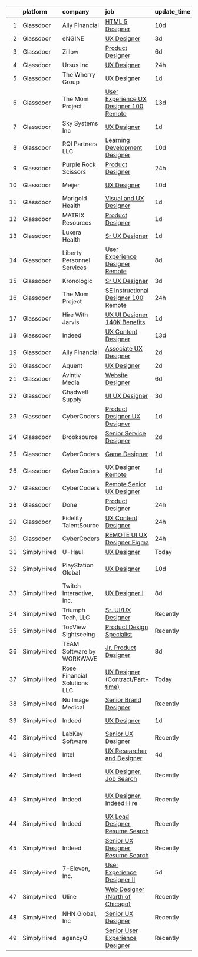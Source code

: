

|    | platform    | company                      | job                                                                                                                                                                                                                                                                                                                                                                                                                                                                                                                                                                                                                                                                                                                                                                                                                                                                                                                                                                                                                                                                                                                                                                                                                                                                                                                                                                                                | update_time   | location                  |
|---:|:------------|:-----------------------------|:---------------------------------------------------------------------------------------------------------------------------------------------------------------------------------------------------------------------------------------------------------------------------------------------------------------------------------------------------------------------------------------------------------------------------------------------------------------------------------------------------------------------------------------------------------------------------------------------------------------------------------------------------------------------------------------------------------------------------------------------------------------------------------------------------------------------------------------------------------------------------------------------------------------------------------------------------------------------------------------------------------------------------------------------------------------------------------------------------------------------------------------------------------------------------------------------------------------------------------------------------------------------------------------------------------------------------------------------------------------------------------------------------|:--------------|:--------------------------|
|  1 | Glassdoor   | Ally Financial               | [HTML 5 Designer](https://www.glassdoor.com/partner/jobListing.htm?pos=109&ao=1110586&s=58&guid=00000181044ce05bbf9f1eb8e4e3402e&src=GD_JOB_AD&t=SR&vt=w&cs=1_79215aa7&cb=1653634556420&jobListingId=1007867391726&cpc=9908D8D4413DBB8A&jrtk=3-0-1g424po3tpuvj801-1g424po4dq694800-dd3b86276175e6eb--6NYlbfkN0DJ5QQ_XkAtnGD7OtNJBPWnMWX0-0yeBIg3SyIy7sPtwbzsSHHn3ObDFBkKUa5OGl8y0dJf7yi6WMV9-1iI2ctkQMj36Vqu3nfxqejcT7v8oHdks7-CuL-83cB3HB-Ah8QbIvJPvSePv3qF5JxlHe6ga12IDixKV-SCqR7t7RTw4mWt3qtZRReqSuWlsWUrWcSUaaERRQSHyHoeeLuzdOOdHTVGY-Xic87L8vw0gLlbVpgJ33D8tvbJ01fFDIFDi39E_qX52fz3fZH1uIHH_PmyhUfSVZRLtPkSyzmyseosYoyrXrxapaVdYmoD60tR3WBdeIhsMNR89dr0bH2QLLHMP19CooF3PDWGSfyo8t-NTIvEtghXS2goVnylbEUvZWqhQGcJ8Kz3GhOx0mKs97rJOw8tuHGb9RuxJ9KDlkXICISSsq_Qz-RB68EYNXfiNmDCme0zeE7Chfv16wfyuv7IgWNvrZxoAe1vBtrC47vQ-A%3D%3D)                                                                                                                                                                                                                                                                                                                                                                                                                                                                                                                                                                  | 10d           | Charlotte, NC             |
|  2 | Glassdoor   | eNGINE                       | [UX Designer](https://www.glassdoor.com/partner/jobListing.htm?pos=117&ao=1110586&s=58&guid=00000181044ce05bbf9f1eb8e4e3402e&src=GD_JOB_AD&t=SR&vt=w&ea=1&cs=1_7578a42d&cb=1653634556422&jobListingId=1007886186039&cpc=8795CF9063CD573D&jrtk=3-0-1g424po3tpuvj801-1g424po4dq694800-66181ccf72152195--6NYlbfkN0CM72iPWblhTK_jhJfJxLWIuoC99VqbpyV49Itn1AUN08erutfB9QumlVijyDsesNB_7y5Gm-aD0lYYkx5jU_WZJ6MZxrqujFwYpUfFFn_mW6DuJhL7QRGxWOTaLhC6wDtHIYKr647h7JNxDYCnwchM1k_B_Twv_3FAk55Ln1LUb0fCc39wSbzkduGjBsnR6VOeG8x_FjuCy77RnJ6dgttwzyVvgO28km45apEeaxrcW2evGtJX84XtS7zRelF-bZ8B9zC28YOP-lPB6nsxsQ_ukpKk-eEgbNhS3ZAmrMb6qy1yca_vrKJ8aD6v-CoXYn89uaHHzip_aYzyfQD0dtKW1aEXPdKMu6xrZppTQflgbbXM_SwvCCZhMMVEIoJmSJwtbvMLfqCWoKJEkpRVKBG1OFM2fNUtIJP6VDFCseWW1nNWph4l1RjJQK2CIlI8KPiwPz2-oXbhjefVizxa-7adZDsGGZYFJE5JTni7BktqGe6MBa9DcUrT)                                                                                                                                                                                                                                                                                                                                                                                                                                                                                                                                                             | 3d            | Remote                    |
|  3 | Glassdoor   | Zillow                       | [Product Designer](https://www.glassdoor.com/partner/jobListing.htm?pos=113&ao=1110586&s=58&guid=00000181044ce05bbf9f1eb8e4e3402e&src=GD_JOB_AD&t=SR&vt=w&cs=1_dcc1dfdc&cb=1653634556421&jobListingId=1007880654559&cpc=2CAED5C921A5F994&jrtk=3-0-1g424po3tpuvj801-1g424po4dq694800-d0942bbcb2d18a4e--6NYlbfkN0ANMurRYyPEXg08u6OamUd1Mvhk-zhFSGYIZgoJR86UvYL2v6MoUqae-sD5DnU21vpYXodgMIF8J89OQqz1HbLEY_NhfhOhONzo6ifSV9FM9JM3qxZBNedpiFUYhj9eYhByXgl3ylCtUXZIwerxrk7U5cRJcWlfdb-UZ7LJrUf9Ff4wyXUpU6nrJ1Z_xvboQrLhWl1wGPRVoAJ5c5KoJC3ZUnyDfeYVUnzu9m2I7R5BRpPJzBJN9iGoDTOR83chIQFn15v97mHM8_6gp3EDP-Ntm2BC-ugNMYluxOi9gaAm28idHRMvSiLJvKCD4hL4kYjxxMYpu1u-qkgcd21E4OiT_18LkA8YzYeEDDPX-S2dJYUyc39jDf2wtm2ENwLv02S9yB-Nc4RY3zPx_yH6es2dgBoR0-vNW68_5LW30MOXvxpWxbeiNTQY2nxMx36wT_XaNSuz7PrT8IStaTFrtEhoFB1rmVBiaigB7U3ktOewqSGgY0ls6fzL9hxvturIOd402ywKjYyTJ94v7AqqCMQTQYgPR3zABMHGqkFKSOY1WBUd3nKgtDxOvXw7Mhtp7nceWak1nUTPLA3erhBgmNRc1Tk_bQ-Fp7aTWQ9_sv3rjckjdPubuTqJhXz_IRc7XDhXwyQ7xIQVDBKdM-05SyZg3bVt4WLwYkOWCsQ_jbxr4pgD0nU0vqG2uICoRVXhPpY9OxmSSkp4V8n1PyreRxFCG8nczNVDNZXQPmcqjvjMpFyTU0hW8TguXgDiyabvCF8TqNeX0Ju0tP3N-L-7YT2G5JKZZag3o56jzyLDLVofq5rSiBVcdkzPYn_dynfX6nXQ_uzYc5j6w-lGw3CMSg-dQ8NJAIlmtR3MICgOwW5r00f7FKBmxU-I)                                                                                                                                                             | 6d            | Remote                    |
|  4 | Glassdoor   | Ursus  Inc                   | [UX Designer](https://www.glassdoor.com/partner/jobListing.htm?pos=116&ao=1110586&s=58&guid=00000181044ce05bbf9f1eb8e4e3402e&src=GD_JOB_AD&t=SR&vt=w&ea=1&cs=1_e2d64439&cb=1653634556421&jobListingId=1007896308249&cpc=7F6F94E2229B3AB5&jrtk=3-0-1g424po3tpuvj801-1g424po4dq694800-60a33de105efc6c1--6NYlbfkN0CT8vBT9H5mqECx2dfLV_FONLPDKpIRssxVwtj05Tmm4rA5I0VNOPdM1oYsK66ov5qrsCpWsJGjRT-wA2k4O8eBDYp3KXlgByJmzOGy6oTJm7hFoQPDWDhzE8CndFV565zD0OTuoLHzX7RM2AtKMtLt-jlKmnfZ08uUcslC18fQX_XOR7QKKepCkMAGUPy85Y4DfcvVFTTTnJp3ascMjBE68N-Zvq2XImpFRwD0WqdOIi5HQnYKw3TQw5TJ7u7rxi1cfMSBnkHCbKeqLF3euzMD2pUqg0xE_ad8P6aIrtw21a3rY0D1HBcQBNqThHY6IujEdrbHntcijTCkQCiSlHFkGo1_cTAoHsxAz9KIcT0p0zNfkgeexHHaIv38Zf8mcSiy9KDU68mtGQ--PHA8tqjcbiP6lIsXBBgRWqLpnzfIMNGnTjtW5OvLKn3IpOYxII79t88JFj4Cob3iYuZoLpsYdcyGeZsH3jKie3TFYV6lnnMRRoiEVY3SS2JuuBFrpfuZXXjLLQaCnR0DkDf1Es_M2ilWxLftPqkt6NhUyDDVC6OFXaHpewr9pxQcDQpMHegqlFQo2cw3EUliStO-HCISzUJ9jGy-69b2Wz7LAttwVrBu1hopKAXHLW-hqPm9qmaDfNoRDNJPLnZ_IbJJFPdlnLG2OTyaLti1CEviSv4qtbaXYKOR0AtDI6gLsjfp8tpuXJqSQyp71bPcKCyT8nz-IgGLfe4yLXw96Y67sK0N-NDsU43hoCysUv3essChbe5CmbuPvdO7t26O33gbj2yoSW-XaDSdm9d9g61sxk9jeDK5TCL0pVQV8L5nOAecfcipkOSKyE_JVupRy3osxCc6up5HGkzvtaIUPu9d9DqqiB78v8oG5mmp0o2WCBeJ5hBsf0Gx0hcHSadkbUEEtNED37cdADbD03sRB_nLSzOpY-5FhpdDlrcCoXL5c592hHa5AsdQAFvUcImTsm8qQZvYbq2w1MXUgj0_2JQuWb4a2nd2hxERKLcLW9YgvEFN9gRKgJy5E4f75g%3D%3D) | 24h           | Fremont, CA               |
|  5 | Glassdoor   | The Wherry Group             | [UX Designer](https://www.glassdoor.com/partner/jobListing.htm?pos=118&ao=1110586&s=58&guid=00000181044ce05bbf9f1eb8e4e3402e&src=GD_JOB_AD&t=SR&vt=w&ea=1&cs=1_c15721d6&cb=1653634556422&jobListingId=1007892502538&cpc=FA84DF7EA1EC2398&jrtk=3-0-1g424po3tpuvj801-1g424po4dq694800-33912c95834798d7--6NYlbfkN0AQf72bUSaGcfKlA-FHcaD_NNxydzOPnFvCMZNpuhyNdV3fV8PmWu1NPiE0CH4BD8dFRI0EIof916cAeFSlinxqm5--JnRhKkcbEgODvpcT1QRBVAl2MfYgfQDnb-fxj4L59u6Pji4yRT_5AL51jBjKPynU6x-9V6LFeRXZh07HtMYqxH5VFTNzL5HiarPZNxo5jD9P4QPB_h8sRARNCYtmbyT8P3Krj3kqF5VJpsFzZmn9pOD6nSFYHJLSl1LY9_jN1vWS9XLa5hNN_9yDWzhcTLtNyb4QTfnpSCo7rxDVjknsORB0sE2R8wad8hfJPXC9v-OSGasfVuzSvTQfAtW0VgX291G5VNQUUKifIM_dh_fuLI9ZcaShkhWzEqgKbb3PLNQ3gdkst6BblNCQUvlsoxRIPiwx6OCEfn-gdgPhkko5e8v7YLlKIBZ_M2pJKPdbDR5Ij2KIbCFAFRWu-Pxapx9eZ3402KmXmNLgjHwckI6DY6BJOlZl8ee35E309LApmyAd8zZLrQ%3D%3D)                                                                                                                                                                                                                                                                                                                                                                                                                                                                                                                                 | 1d            | Remote                    |
|  6 | Glassdoor   | The Mom Project              | [User Experience  UX  Designer  100  Remote ](https://www.glassdoor.com/partner/jobListing.htm?pos=130&ao=1110586&s=58&guid=00000181044ce05bbf9f1eb8e4e3402e&src=GD_JOB_AD&t=SR&vt=w&cs=1_11f148df&cb=1653634556423&jobListingId=1007861653037&cpc=2CAED5C921A5F994&jrtk=3-0-1g424po3tpuvj801-1g424po4dq694800-3c3ddd664ed8dcde--6NYlbfkN0BDp_epf89aHDQhKpPegNJQ_ldQpEFZQsM9OcONMGxWx6pU56EKHF58QjVdAUvn2gVtd5Uqxo3MqU3-YLhIRBreqZMAa08_cbk-PQOnTbRcMNbLYmwE_MJAY8Uz2BabpiSkdxKHJp87E-1niesMq4j1FAw1MxnsccCnNATlEzpW0cXnU8z9Noet__ppsP4WbbVFO19V2xPx8WzKe1rWMNkzPwe3VXJ05Pmd35LUycCRVtNeUU33J5IC60eJtv8nEc-rl-_VWkNP0VpXxrdyaK1iQOnrgASO-4C9xrkHWoXDnLnVden13nXoEZc8K6cPw_guEoip-UsoBkvPPte5coyoSKhRwz23EJYD26LY92F-7y_S2XphrZUi9Y2hgOAGC4rniNb6wzuE_uAJURhHvpYVpTmaQgh7IYnvOgy9UfZRCY7owiWVYNp2zof6hDwNC8dKKbR2uwtFgtDiGaHwTyb-Gp8gvHxlvAv8M1xoYnn_fV5JbKwmehsT6Kp5PhOHfcG-tRx5I5FZRAMMvDS7qQRdax9u7O7CVnRbQIb0Ip2RrHkGObNfchPBu-mPMt62UR4M-ikTmbsyLw%3D%3D)                                                                                                                                                                                                                                                                                                                                                                                                                                      | 13d           | Remote                    |
|  7 | Glassdoor   | Sky Systems Inc              | [UX Designer](https://www.glassdoor.com/partner/jobListing.htm?pos=126&ao=1110586&s=58&guid=00000181044ce05bbf9f1eb8e4e3402e&src=GD_JOB_AD&t=SR&vt=w&ea=1&cs=1_679c189d&cb=1653634556423&jobListingId=1007892590924&cpc=AC285F3A3ECA6BB0&jrtk=3-0-1g424po3tpuvj801-1g424po4dq694800-add3dfdf096a071c--6NYlbfkN0Bb14AWJKlW1v57KjlSVHxXX3dnQvJtzBErd2CROt6H_tj3-7OIg-IfXQOONyn9wu1j5pKZQe6r0tGGBLYQ5ClvZsi1tgD_TCecOqmmbrT68qGzxlf-WaHNAYvOIni7eXNKdGQpvdxHh5-fWPSjmdepkwKby2ZUuQD4N2RX3I3HJSBcu0eSOeA8kX6pjRqiwmD593a1cZprjl1J6Qrtj95dNNMMf9IRccL587cNijfpIRft2Um4InkSaKkjD_qXUe0_DAJq3o9-e4Ksg8opYe8h5vuTQYshs_LGoCeGynZ1LtLs_PF2p5xcAob6OGXvi_cg9_YPNv9lyBif1h6wU_YJjVTLPc43K8F5Xn9Jx-m9G5EPaQdJN2aq7n-2KtjMOmfauEKqshrT_jPxXBmdSMOKdQWvJeC3Bxzet2PrraJLxNhfY0AcNcYyjnWXdBSGsgG5ZDQ1ntpF_U7t4zclbHcwpT5fjEffpaSwXEgCsudIuTRpVHdVPlTsXWgkPdE_CQI5QrMltU_Ahw%3D%3D)                                                                                                                                                                                                                                                                                                                                                                                                                                                                                                                                 | 1d            | Remote                    |
|  8 | Glassdoor   | RQI Partners LLC             | [Learning   Development Designer](https://www.glassdoor.com/partner/jobListing.htm?pos=108&ao=1110586&s=58&guid=00000181044ce05bbf9f1eb8e4e3402e&src=GD_JOB_AD&t=SR&vt=w&ea=1&cs=1_d2efacae&cb=1653634556420&jobListingId=1007867537449&cpc=FB7E4A1762AE5BEC&jrtk=3-0-1g424po3tpuvj801-1g424po4dq694800-c97eff92aafd8fa3--6NYlbfkN0D74j1UCHt2N2gaIFZvIZEUwIdsJAA1YzdUGV9kGvr4IPr_PsLS1_SK__G603R3o5XXSLfvoffej3Uyg0XU-5Z830rcHeTfxiJfC9roTHKNsIxeFv4_wvb4vnhwn7bsdhONBUPcus9QhN_WNDLPye6tv0578YpVrz-ixcQARu2MFE9MTmqZfDeSgRZBtN2nIRbTyh2N2MQn7SWkaicqOup7yUAJoR76woUbf4xx2hxRp597Lrtkl_IvbZGV4Xmaq9zjwliXSaEKZdbuPiU12R2ZSZB3B-lUomacbbFnL6GD3qnvI3IZCY9komPIDkjZoW_K0PAmx562ob3ngdwDeGaQI58KOL9B7-mTpLYqcFIaPikqGhb1T28cnVUFvf_0Hhsnkx_XqGWgShOxyfL_IjS_m5OpFcKz0ysOQ9VRlVNT3IFBMFLXZoQYRy6KVIzR11jO8LlXdbv-AlauGjMkd3C24sgt956FmaFWZ1_ZAlsV85IYgE57lVdtF7XFwhR1T2jfFcLG79DgkKBhGI39WecdTpBI_hiVFZ0vFzhaAkam69b9xaA1CyxV56OtRNqHX6qwXY9LWZW9rFM_JLXEp1MBhPn38gELpuUOQbPHQcsnLuC4rM7CRAYpggcZCLWKNpEBCI1tKr_kg3HRy45MxEKPdms-7L0j_Z88MXXJa_VSzLq2koURZzilIi_cZcxd6VTRZ3JTQ357sug343TSORVWGUIIbXd8TrLNrzbElxzHgY9yt__UbR5IYYm-cJSzj_s%3D)                                                                                                                                                                                                                                                           | 10d           | Remote                    |
|  9 | Glassdoor   | Purple  Rock  Scissors       | [Product Designer](https://www.glassdoor.com/partner/jobListing.htm?pos=105&ao=1110586&s=58&guid=00000181044ce05bbf9f1eb8e4e3402e&src=GD_JOB_AD&t=SR&vt=w&cs=1_f3da9210&cb=1653634556419&jobListingId=1007895212083&cpc=CBEBA1A9D941894A&jrtk=3-0-1g424po3tpuvj801-1g424po4dq694800-19209a4e7ce6e273--6NYlbfkN0B9CJAjumQvo31X8FUvHYg0gNPS0rTJ-uJjWt5JfkEMII10vzOjbNJo6SQhCT4L7RAU6dtdEMhx8nmzmg3wfk6BhM-zFzZCODVrclYp7WjOWs3tGfzj4XR24wIewklUtdIwkGmUxB-lp8SCFGi5DovRpJU5XISOiy4Ol8SHKbhJQCa7LPvCMyjBo6z0dF169_-lWJIxT76Eu-xSWa7gcJFjwBMNmvuBt4Xj3mTmUHeOXwK4TDfQUKUhKz0qvMvW9vjBBT8N3S9ch7LmnYb5N8X5J_AZJOwliRSbhgr6itdXu7Qglbu8isyFS87aLBKkvvBRwVJR-SmINpOyLgzjkLgBvp5cPSxqgROVx825QmFyQKo3ICJoPYzYK0g8M3smLIxVCjD9UVfbiz9Xgzc-NTrsrj8xv9jMBECNQgs4J6gHrWAj6UeCCIWcODtmLE_PPIxd-FNihrS0_5eYdFl7tVj2ZTWWcIi6e3V4IGftv50j2cQ_Ngysd9sA7asNnJBfI0nJ7e1j0zJVXMXsxvFRgJAa)                                                                                                                                                                                                                                                                                                                                                                                                                                                                                                                             | 24h           | Remote                    |
| 10 | Glassdoor   | Meijer                       | [UX Designer](https://www.glassdoor.com/partner/jobListing.htm?pos=107&ao=1110586&s=58&guid=00000181044ce05bbf9f1eb8e4e3402e&src=GD_JOB_AD&t=SR&vt=w&cs=1_41c03510&cb=1653634556420&jobListingId=1007867357956&cpc=BA15C3E50D27FFE8&jrtk=3-0-1g424po3tpuvj801-1g424po4dq694800-f58d03cc0fb26481--6NYlbfkN0BlyMv7DGw-3JOmxQsn9EW4vJseWNk7YU_g6z1h-IdPKjaNZzo5YD9UsdkCNlUJcZHS8Wpw1Rv7VbYw6smOJ_Gz4LrBYrSdQpv6lL8r8cxecgMNCSgwSZhFFK11BnbrdOiMzlxFV2zy1LQwLonAvxk2rorupbGcmdCaiopcodT-Fx7lTNceWDlHoe5cOFW8FJrbVsctaDEUOyfZcOCTJT7BcpXYo6iMLlTTRmg7jtDvohQt0q97gSOtJdUwcogYHVwW1ytlKUIf18Mk5pwN6GOMEnxlP7MbOLcnU0rKRuNoWJm0DZIpUdqyW4e68Rt3mj11Xk_Bj32gPVayxrKY2GW0-0euLn3uJihbw8kzm1Hcj7nYbQfLjBRQpgGDHFba6-y2NFSFYyWkSdt26wqiVAyvAxsH_Ir-T7JkOmlpmLzqbR-7llbu6epP9mNOu7styUECvqrhkCJ3A2Ge2AuzUlcY8iPe3em2cWcP4aSX9ldMEbiML0otSRsG)                                                                                                                                                                                                                                                                                                                                                                                                                                                                                                                                                                  | 10d           | Grand Rapids, MI          |
| 11 | Glassdoor   | Marigold Health              | [Visual and UX Designer](https://www.glassdoor.com/partner/jobListing.htm?pos=104&ao=1110586&s=58&guid=00000181044ce05bbf9f1eb8e4e3402e&src=GD_JOB_AD&t=SR&vt=w&cs=1_bf0cb9f9&cb=1653634556419&jobListingId=1007892502134&cpc=149B3D5996025BBA&jrtk=3-0-1g424po3tpuvj801-1g424po4dq694800-9b3cb7afa3a868e6--6NYlbfkN0BOXuGoEprab630UTZtlO0zSF92s9S7S2JAKfDpgJnI48Yvg-kvAq5EQjCiABulU7rt4DrJjzq16LA1OYR3N2W3QFAt42dpjwDydXPo2L_CQ8fIPtmFZ94QuWaSO3fdpUYFb4e_ZVDov7iWUBDkdYR1UZrd3kOPXB7JaEf5-K9sncaqUe3g7zlv5dolpRuUs02ntdeyhXVci59skPua2barNtoLMZrn1Wjr6a_PBYy2pi3iVxBMsM-UicQZGhlO1Gx89gwk8KB7zXhlL0B90n2XSC2VbKThgojlKiqpcGCW1B6xxg_54_Gx-rxjmoMzZruN17BJ8Ae9Bplqzq-hX4pPurp-m2N5eVnm-HkRpzZWtRmNsvpTrB18vigqElTXGj9XPum2G3HR4lfn7kR5dOXhvACQQ02ok7JE0LVQrE7z0cXTWAntoqnbWFwWMi_fitnIEto4xXxxJLkY7rp1P3vn0R1kj_D842xn789RmiXyV7fTDAs1tRt0uz8Kp0gzJ_WQmv8McQ1-Pkemqu6I5r5PDINP0ocn-PVKeKB_B0PzQJyQDz_MSK2zJxbL-XGt-eeqTVN6WuMLXfQIUwLG7GqOb-S6ZN-nKP0%3D)                                                                                                                                                                                                                                                                                                                                                                                                                                         | 1d            | Remote                    |
| 12 | Glassdoor   | MATRIX Resources             | [Product Designer](https://www.glassdoor.com/partner/jobListing.htm?pos=121&ao=1110586&s=58&guid=00000181044ce05bbf9f1eb8e4e3402e&src=GD_JOB_AD&t=SR&vt=w&ea=1&cs=1_9d0afed0&cb=1653634556422&jobListingId=1007893973369&cpc=47CFDC01B3F81FAC&jrtk=3-0-1g424po3tpuvj801-1g424po4dq694800-dd475869b920d3d0--6NYlbfkN0De5ppvndiyxA0pMSLQzOe_j9Mra0KF_8EhxTxOKXtZIfhM20E97mGJ6rqAxbACvL9YCxCqL1F-RD0oN8EpBKLeAGShIbfZA6ItDoiJtFexR-sFEukIDxNbbIJoN7QqBC7TiQPoiNBV9-UG5-tsIT-ChcUy-R1ZJj5Ep24s6ohO7w1aE8ibBs9ke-Y1LhvIgCwN3GSaK4vUOS5Z7BKh17OwXZZ-330-HZNalKBr5o1M0wVxSgNGBnnvUWz2urRD1LZWF9uhl2b-z1OLULYyFnKeNFJ9P2fXICFCKuZMRusYXj5PqcUdO2NqkWGVznx0o-R-0SExQ073sNytTRCHRE704u81qgLvV8sxva6xJWkLkAc-FBl0ApWos1GzVM_ZdFAcBisJLt5RojH5NegB1L9DlhtbMAMbc_Dw3Q7ih91AlyJQTFp6GJdGTk7AVS1ecjoSSLRGk3sQQT1bzhaE9jCPpx5XY_HlvSj3b3emXYWXjNaETrDe5r62cYisFtNHQb-5Rh1F82cY6qwSsCsWGLrHjzr2GyZVJsAcnmIBUlk5wA%3D%3D)                                                                                                                                                                                                                                                                                                                                                                                                                                                                                            | 1d            | Minneapolis, MN           |
| 13 | Glassdoor   | Luxera Health                | [Sr  UX Designer](https://www.glassdoor.com/partner/jobListing.htm?pos=101&ao=1110586&s=58&guid=00000181044ce05bbf9f1eb8e4e3402e&src=GD_JOB_AD&t=SR&vt=w&ea=1&cs=1_8479ec1b&cb=1653634556419&jobListingId=1007892250934&cpc=F0881FB4B112A732&jrtk=3-0-1g424po3tpuvj801-1g424po4dq694800-6e7056a7ae45cb76--6NYlbfkN0BTT1lo8Jwdy_hu5PBsWOg-OgEs4ry3bvHurgSPaoaOHH3pobde4dZp1gABaOUxIuS65cbw-n7JskKsMVO50aPPs3P7YlNej4n90kYsu1ueHTZ9jLKg1wr3Mtf3cdb95GHACftNS5qtojY771N4u8DuSZxWfuq2-nB5DGoxXLHUM3TJv0qHHWpWFNEwyY2BRwJR3rvii5pmtpf9FvkBI08szvZ9XZk_F7-dAcpPnGR_dVR3UUs1PHJOeOFwM6LGNDnvTECLx9fmHtLblaKb0ra8AwhxLKrtlyFD8K0PcbPspCDr0iLCu0xhzUFS1ypr7-7Iy5qxawNKovSBiiWcnnN0YSQ4W_LXIkUoQyuHVa95jOIQAgCsBLr0euBpci48OqVpulhlrRArEQvo_RsWRian62jHfOn8V9ZnfCoJ4jYr_ydIcK3C9rMUYsus7Ype6EwR8Oz0_BrCm3rp66eID5C1EIarp1D1s8PzLBh1fNoWL0lKls1ZjVTbHaEIpwU1NDE%3D)                                                                                                                                                                                                                                                                                                                                                                                                                                                                                                                                           | 1d            | Remote                    |
| 14 | Glassdoor   | Liberty Personnel Services   | [User Experience Designer Remote](https://www.glassdoor.com/partner/jobListing.htm?pos=120&ao=1110586&s=58&guid=00000181044ce05bbf9f1eb8e4e3402e&src=GD_JOB_AD&t=SR&vt=w&ea=1&cs=1_67bcab59&cb=1653634556422&jobListingId=1007873357612&cpc=AC285F3A3ECA6BB0&jrtk=3-0-1g424po3tpuvj801-1g424po4dq694800-e3da30683166fd24--6NYlbfkN0ABlbgmRunahSWEMvO4v1iTu5Ck0xfBTrm-DXDWxasAKsFsWtBaGHiD_n8TBJRveZZenvqlWe8lTz2jC7U9VSTGY3YYWKSLtXuq9Sk5BY1NjW093HDmIfb5BBYPH0MUnJkjkvyHFJpYDgIvdzEFdFrOpXFJ_wAtkukoQTaNDNUWv9gTHcXvjLJt6bLayTxy8oWAT_jKzlQiUZEX80eT1G2CtUrKWNGJMmx0RNaI8tS1e139IPg1dG149v1vwns5DiXqkIPRPeFwga3HMLu6LLfIyd7es_rTFTyMnrQm2756IeqzI50J6VC9O14AVhXk3UR4ZWKgDReXUSosa3ATIPwwCFKsDfEPT1c258DbM3aYQkwx6IumHsNglcbRQ9PmR6Tb_ExEiupR1lquG43Uz-a_WkvSfx0hOMUdn2NdGmqc-LjXiJ2k56Vsee6iKQsvcsuWhPex7Dv7BXMiefr-soafqoKxdeXmxvDQ26-s5cZdvjD1pTesFFHbJhs3flsLJAYOhQ0ZuIITIRWoF_CKqF4Z49i-J-0QUcoCt300tKtDwFdQD0rD2lJW)                                                                                                                                                                                                                                                                                                                                                                                                                                                                         | 8d            | King of Prussia, PA       |
| 15 | Glassdoor   | Kronologic                   | [Sr  UX Designer](https://www.glassdoor.com/partner/jobListing.htm?pos=102&ao=1110586&s=58&guid=00000181044ce05bbf9f1eb8e4e3402e&src=GD_JOB_AD&t=SR&vt=w&ea=1&cs=1_1c3ec32e&cb=1653634556419&jobListingId=1007886246831&cpc=4E9467AEE1271D89&jrtk=3-0-1g424po3tpuvj801-1g424po4dq694800-d29a854fcccf25fb--6NYlbfkN0CXEglUD0u-VhXktgQN4usDMCM8iGQKWbysSPq1pA8oCJiykgq759hpCRwYkS3NYhVdXhI0PrNN0JZjBrvA9kxHHuX-FyFpV-T485G7-Xvw3ZOl69O-wSTye-OQYJiqy-OMkWkcX5s7RLgiZ5tDY4iIjm0Yp1QcJZAXZWGNwADVQJIWwdCAT0ZbFP7-hnDrNoV1w6-jaYuzXvcJnUoaI_P3pD-gaNlff-EDpX9GwK370Sic6w08JDXepwAOEnAN9PqURhuLfH4cLyH918BJK9s8iTux5kUGD0uwdvseNqRZREbRsBqchb4kFoXPrk2KUfKYzGinf-n98DaCyJWefkMR6fx9xZzGacV7q6xAfLK1cJJXbRYV7TILOjXgCnrrEx0TH8yVW-nzRnHaBrS_rR4341MPjVQhgWG9VVwRDYCTKcIRFjxDpywtPmgvqJ_qh6zstpOynSnndwi-ugnU0Gudx3re0B4iJk8s0rhol9BIaKt1yxENpog6G0ElBbLcpV4%3D)                                                                                                                                                                                                                                                                                                                                                                                                                                                                                                                                           | 3d            | Austin, TX                |
| 16 | Glassdoor   | The Mom Project              | [SE Instructional Designer  100  Remote ](https://www.glassdoor.com/partner/jobListing.htm?pos=124&ao=1110586&s=58&guid=00000181044ce05bbf9f1eb8e4e3402e&src=GD_JOB_AD&t=SR&vt=w&cs=1_2fdf4e7f&cb=1653634556422&jobListingId=1007895516807&cpc=3DB599BF2F4828F0&jrtk=3-0-1g424po3tpuvj801-1g424po4dq694800-50173e1119afbbb4--6NYlbfkN0BDp_epf89aHDQhKpPegNJQ_ldQpEFZQsM9OcONMGxWx6pU56EKHF58QjVdAUvn2gUZNkPqlyfXKd8zzqIBNFIrY2Thx5tIDW2Mdia1CGonWdT_FOZlgqpiJoK2JiLeNSA6eR3LgImjfKFFyEFKT674QInKgvSn56mAHBhWJLqMQBRhue2v3WGTFra9hl7pdwKkr_7PEkQmAgKwfTHbVYyiB0v6j5Kr3KcYaIZkC7s4OkmbuHkqCUHUJ6p1P0UteimHA0pMB034R8x6ferR_RrDYNg6lDly3siYamnOMvllJjpiD3j5Ja96cfcYtRcewY2tZAssrUbOZPVgplDEOffD01Fp4xAWFkLD6dykhyN8dZ5Cs1GQEglQmZwpBhBXEVcXnKzCUkjXuTEyqDW7Aok6jkZCgP65wI1K66GqA-1gaflU69cTTEbmtyzFqyihmUGST5OSKN12171WaQvcBUvccpT8W8WoND-LAgFH-hFpbJeGQdwHLpBXfRv_w3nUusfYORL_5oVOjZEO8bny7Um8osrJ2IEEZ7o5JGCaUVdhMi8ud1MIOdmGkBhRdD0JES52t69TWOVSSe2q0HOLWhOE)                                                                                                                                                                                                                                                                                                                                                                                                                                      | 24h           | Remote                    |
| 17 | Glassdoor   | Hire With Jarvis             | [UX UI Designer    140K   Benefits](https://www.glassdoor.com/partner/jobListing.htm?pos=128&ao=1110586&s=58&guid=00000181044ce05bbf9f1eb8e4e3402e&src=GD_JOB_AD&t=SR&vt=w&ea=1&cs=1_094668e4&cb=1653634556423&jobListingId=1007891992562&cpc=F41FEAB56D215062&jrtk=3-0-1g424po3tpuvj801-1g424po4dq694800-4e5229570eeb3c13--6NYlbfkN0BeqOXt1Ki4TgaqVzKgHyO684REiCAwMDt6QdkLJMyKFE4U8Gf44T3q6743LZi-2_o4TitgUi9ooPtc3agqVaz9wzLmdlvaGVovkTbvjJoEtZxreda4BQh5e531CBnecjdtrxvLhNHAkEo5fJrQ5-eRhq84ZnkJ1lyfvbKhtFakskeQBmMckg7np2JPFuI224Gv9DbAPWI3Dk1iLB7emfLtDYyLC5B6Q_9SbYD8BDWIp5G96Zbxpuiw39z34Jf5gmiSqjjQJ2yVSXIAKNFA5KRdQhCd52QggeesUBstifjeJFCiCzwcABNkFlK0yf_gJ37Z-W-iwWVijSyFLm3O2CXq1sGm3O_wCJD1DUqp0bFplwQnCNooHypETIlVhVBq4m7oSgNN8q1tXR0I5aaxmQBSXXgt92m8nU-LYnpJh2rItVx2W5BSa3q9uZqAFZonICtn-tGcFrTd47zt1SBr1sgwIh-_gDPYII78IIGYoRO0bMK6JFvqM6ukAAIhfl5Vg-7HXPePwTY0yg%3D%3D)                                                                                                                                                                                                                                                                                                                                                                                                                                                                                                           | 1d            | Remote                    |
| 18 | Glassdoor   | Indeed                       | [UX Content Designer](https://www.glassdoor.com/partner/jobListing.htm?pos=110&ao=1110586&s=58&guid=00000181044ce05bbf9f1eb8e4e3402e&src=GD_JOB_AD&t=SR&vt=w&cs=1_f849834f&cb=1653634556420&jobListingId=1007861495085&cpc=6FC5BA77C9A4CD78&jrtk=3-0-1g424po3tpuvj801-1g424po4dq694800-1950966cfbb55ae7--6NYlbfkN0CiRNM7CVr8YueLFKlzwbFWI0o7IjV438l4sVrvKZ0flpURU_mqoI8E88RAJZx1_nQdkXZtHBX9qr48PqoqS1JY55e6e4lYzIQzlF37JqEcEVeMkqbxHvmbc_IO_VsI0XBM0l0fELfO0QHQNFACfPlqNra_Ih6Bgsxpw_UcIGoCMBH_qicD94BfYLBGkovxbMEt1YpA2i51fxTJzfs7CkF9SYXCShzh1PU_aWOXTyMGbNjiStnWzP_a9pInJwx5COLiH3BDtb54hAJ7r19MAosjew_Lp3GcQ8Qfqxtk2E9H_Gq3kpppdGp0_ch2dzd3itVa5Tbovojk-8coyap51e1Y3z_SEHgkj6Z9_yC0xKeB4tCdCF3RwL7V1dx4iQh8_H2hSLr9yThefWraQyNGh-FHyEGdSjAFz-4JyW7IrTcBxNfOZNoyLyUroa52pC5PuOjU_6TIIwtXaVCXD7zKJNREFNOp_uLwHfgxe9oBYbtkzkMO9HJW2I1gVcBQ_My0pdTr-zrwQ7NI7g%3D%3D)                                                                                                                                                                                                                                                                                                                                                                                                                                                                                                                              | 13d           | Austin, TX                |
| 19 | Glassdoor   | Ally Financial               | [Associate UX Designer](https://www.glassdoor.com/partner/jobListing.htm?pos=106&ao=1110586&s=58&guid=00000181044ce05bbf9f1eb8e4e3402e&src=GD_JOB_AD&t=SR&vt=w&cs=1_ba212659&cb=1653634556419&jobListingId=1007890187044&cpc=2CAED5C921A5F994&jrtk=3-0-1g424po3tpuvj801-1g424po4dq694800-706526024307f282--6NYlbfkN0DJ5QQ_XkAtnGD7OtNJBPWnMWX0-0yeBIg3SyIy7sPtwbzsSHHn3ObDFBkKUa5OGl_hQyoslSyFzHbbBZfXX2Ap1rcWOcMVXBSoVh9YzSs-4qrgFMHsXXrnT2noZygLOPX7I0bzYB8CZ6flbsSGTYOKajE8Deu4fdVk4VuJfQ-4005lKbcvlNAruMhcWk9eD_L5QASkDdtiOBVYto_xWmbV32w-Y1WFosmQj4vuQoIvfZLuUQCNS6ZGa_y9wfem6cKp_PdEs9tyYv0P1GFAnGJW1QGLqb-CqNvZ34zLVOs4TZEJrxBbRRyJkwDy3tslS7OWY4BVd6cfEnM3YBrjTrLdHybyi4np-mDlc4_Me-71TjIXAi6yk0hSTMUPqWVO-xcL5_xIAheZfjCgktkd6i7r82QIm5ypOrhauPknXa36KtSBdCyEnTUohy8_CAi8pI3w-cr5Ajqg_nadYRlKzuYOfaGf3-jhtUgVizL9bmeQZKcb5aqEtvHi)                                                                                                                                                                                                                                                                                                                                                                                                                                                                                                                                                        | 2d            | Detroit, MI               |
| 20 | Glassdoor   | Aquent                       | [UX Designer](https://www.glassdoor.com/partner/jobListing.htm?pos=119&ao=1110586&s=58&guid=00000181044ce05bbf9f1eb8e4e3402e&src=GD_JOB_AD&t=SR&vt=w&cs=1_f9566143&cb=1653634556421&jobListingId=1007890135005&cpc=334ABAF5D42DC775&jrtk=3-0-1g424po3tpuvj801-1g424po4dq694800-7ba1144f8ee95361--6NYlbfkN0DMrcEu7yrtATojKJA7cEzGQ3FdRGWLh0CZQInL4ECGI9gD0Wolx9R2v-Aex0-GK06_n1S99eJpjHXArv4oZmD86_04obSPmPdHRQ7IRQGOe-MnQMmzrTrFs5KsGDNW1UfNvQLdfAv8ADfGNZ7wiZaUhwMgFzW7CKSmFUc20yZfBRv2EUWdBmADy2dekzc10QEXMsSf--acPjiJoqNM3gSo6vbiHN8oSY_MWDM03UDH86RnGtBalqXX2R5kNYVU8GBFFIFvU0XvHOwPZ-jthY2altEqNK6bnQIfVOIhbOvkzcQAJOZrO5iEMnYgix79EVYiQOgDHHsta_tnMQWcmQNPl_SRGZEjaQzyST1piEdRJxx_JR0jJMXGj05i5Uo3dhVkdrC5RGJlIa54MTnKFsuIFR-19ZsTMSlfYK1qNPCgqdOquiLGHmXB9-QRn6MSj2VSFBFYNVl3oA%3D%3D)                                                                                                                                                                                                                                                                                                                                                                                                                                                                                                                                                                                                      | 2d            | Austin, TX                |
| 21 | Glassdoor   | Avintiv Media                | [Website Designer](https://www.glassdoor.com/partner/jobListing.htm?pos=115&ao=1110586&s=58&guid=00000181044ce05bbf9f1eb8e4e3402e&src=GD_JOB_AD&t=SR&vt=w&ea=1&cs=1_cf2cf989&cb=1653634556421&jobListingId=1007880793273&cpc=AC285F3A3ECA6BB0&jrtk=3-0-1g424po3tpuvj801-1g424po4dq694800-6298f3e870c26ed6--6NYlbfkN0AjEsXaEtZNoxJ6bdS3Gw4hGwz-HSINv-I27Wg6yRibOY2rFe916gT33W7bqcakiEDawHHcOOE060-cj5jqdhCg-oyyizxq--dU_9nozXcfy5BkZouu9DluIagSAPLa2C6ZTPkjuy6PBhDL1gvsRAYUJM8l1TQaf4ebTdkhQXd_HL87pks4G_r4uQr342T4PBxOuuxhDBI0cfVuauvWI3DXCWj1Rzd2BI31k5FhlgQfeTZl0mHIurEBXqCKQuifxhq6wE3HatNsz-uKGCJj_5qmUAG37dX93-fZsjwfppBVLEEaQYJIaloQcakKKEPZDeE1zEK7JUbJhe5YIELm2kxiySgrUAZxMJX01WihjhTytY1eMszUEfQvD2Aau3NjzA7QhSIgsqfKw0kZlLdiwNRn9kw5jDPBc13-0XEojU0b5eGfNG_Ym741wf6_wYvNDJ6n-kjuO0OFqhvAd5fY158lY8A7Uxei5Hv7QtG-u-oVJpNOco72TmLi)                                                                                                                                                                                                                                                                                                                                                                                                                                                                                                                                                        | 6d            | Remote                    |
| 22 | Glassdoor   | Chadwell Supply              | [UI UX Designer](https://www.glassdoor.com/partner/jobListing.htm?pos=111&ao=1110586&s=58&guid=00000181044ce05bbf9f1eb8e4e3402e&src=GD_JOB_AD&t=SR&vt=w&ea=1&cs=1_ad9034fa&cb=1653634556421&jobListingId=1007886788476&cpc=0C139D4CAD5A6DB2&jrtk=3-0-1g424po3tpuvj801-1g424po4dq694800-b6f4c1d0808d0569--6NYlbfkN0A7hBXzsdRqctFxVR-nR18ETFWiF-Vc9YCzVbdqLfWy5onrdVgeVLDCsCLDSYYzjsctGZDHI-fhXZ4w2cBsOGcy2DN4JqV1yIseEcvJoUHlokJ0eXcoDJQWEHYQAHFrVoNPkvF77RmYslY9gDVZxdj5JxIeIx-nVBw5k6vd_AD-LOADyrmQjZwhDSbaFK-nMShjS67Id_0e_OOSbXqZiZDOTmH1nZJRPG0ahz2xf8K2dmtQK1HnvSuHsIEV1anyyybSmBjINWLZoVeLHw6bNPxQZ1f0Of7HdnC7WcCkuqTPhIuqBk7__k0jsSwna-tj-rwLvFNMBqlVmVZUfSrufkSfVkQw6Izg0Din1tjAvB-YakNfHunI5sffrhsPm_jJ0kw1d3GBvkaROQp9JHJkHFsfgHhkiCcGUMIAXZCeM9Yb_dibfMJKTLCdNHRvWWMOcKQ1LQx2QXRyWKr6z_T7vDE9SD0SNKVFdlG4fBMgtoyBfNXYv6nWTNyPMRK2aMr7R2OIRapyFQWBMFlBCan-mNaH7MSb0mQLwEY%3D)                                                                                                                                                                                                                                                                                                                                                                                                                                                                                                            | 3d            | Tampa, FL                 |
| 23 | Glassdoor   | CyberCoders                  | [Product Designer UX Designer](https://www.glassdoor.com/partner/jobListing.htm?pos=127&ao=1110586&s=58&guid=00000181044ce05bbf9f1eb8e4e3402e&src=GD_JOB_AD&t=SR&vt=w&ea=1&cs=1_c8972a1e&cb=1653634556423&jobListingId=1007893277423&cpc=F4EED0218A761C36&jrtk=3-0-1g424po3tpuvj801-1g424po4dq694800-615ff3903755f2c5--6NYlbfkN0CpFJQzrgRR8WqXWK1qKKEqALWJw739KlKqr2H-MSI4eoBlI4EFrmor2FYZMP3muM0vXWWUvLFvKkync6qa6eNfU95RK-Yu_IONtgdeiT88Q6BRD84twwkPv7pr15464KJZ8uOJ0Mrqde2gGAWtzKhVtIC4xjUACbCFSCLfHgUVOxW-IMHmx7U0OTKe3Qu-GpmcHH77sARzstRFemvzXs1Kex90-HeweHOoCo8iySUlrWTypEJdOkCLeDyerdWn-kLqJYQOhdt6tKingqIjJTD9gkKy9Hnv6Gw_v6hvbthVyolF6TUXeFSQibFcaTD_356dTYe4QzUpMFjzU0Dif2g7pPQAzJddvdV_yYlgxLEmaBtcIc9hTjpNkB0Wb1pUXETQLYUm5N3K7Bt6qsGyqhg7D2LL-7S46_efTtzTw-FDZ4sG6WAm6pUDezupg70ON8dZ5Y1qV3Q9QYtWIGfAY2D6SUMLwvB8Kppe0B9zM-7zbTtlPUosP2HQfgYCYcUFwoSJbIYlpe9h2C-nyeyd6Zg5FwZ-HGIAT9poGFbZoMpFDP8NG80j2jhnRfV65ZoKNXMi6DHPlJ2S5S3JvclV3pqLme-k9zXUePedaxj2mxqsCAG4K-Lxk1_bbLF_IaZOw1cfRegVPzFwzLrHYmCqkF1HudbqObLfVTGCJwAaim7GSb3ghLERiZs26OPJulffMzejp8x-sBUA5G4pH5D0WF1_WhUI4wNBeG3AxZwFSy9tNSRfxwVumRGebpuQovP7qZHZoSJdprCHukYKFXXJKEJdjjiMCLO6Doinm8EWfuQElD27m6tL5wjl2GUwl3JDVkM9ZVVLRs0olZgDFAQVzfRg2JyULJ7DBlQPYFMBEWGFlQpNcIiqiSLFSOEtTu-3dTBA5hyqdryBgt-IJhKAHEwVN8jAO3DvhVrk8nwqJyxYMcQJ0fNOaoW9pyJc85daR879Yn4-pkaNGfQuXbks-ORYa7cJp049DLA%3D)                              | 1d            | Phoenix, AZ               |
| 24 | Glassdoor   | Brooksource                  | [Senior Service Designer](https://www.glassdoor.com/partner/jobListing.htm?pos=114&ao=1110586&s=58&guid=00000181044ce05bbf9f1eb8e4e3402e&src=GD_JOB_AD&t=SR&vt=w&ea=1&cs=1_53111115&cb=1653634556421&jobListingId=1007889729752&cpc=9FE5D8D7282D4400&jrtk=3-0-1g424po3tpuvj801-1g424po4dq694800-15776d5cec6b3ded--6NYlbfkN0BhNN3PPgKPbTMZB0Y0J5JTZS3FnMM-ugqbblX4_m-srDJielPNCs_lvQXXEB0CV7Mjb4bfvkTERKswzkZ7etGgyOFS6HVV2jdtFJV0xt95R62OXtY3Z89iDVeP0PuyHqgb60V6OKK_Wknd1_zBPCv1vZJDbjio0JD3yKPjr7cTra2B_P2iEI6QgLaiOv_ETSGruaMqWdB7fEFAiqTl_CaN1mxK-_yqidvZqyFEaNy8jkf7hUhgG8hEwh-z9NECnCgDO9GAVOoJjiAB0HVVXTf5_faJWw1PALtAvfdeb8H81Z-bRCmxedqC7eAJNEQKDUyTrH23vxT8hxdRBUUuT6KB9JgVRX0bAhG_JZiDkNR-xSzV0bkmJHn1ZVAktJ7FIVKyMRE_SAOq6wypvpcX9aPTuPbmccIS9SPggt1tOUgYYeLY2K-Vi34ItAPlAKRzmoqvF8WZazYGp1JFxB3cqGYb1EPaOn6_RKBsq00Na0G8N678QdTxaUseOyFR-1Ke533b_rlG2IO2BhdJwlW3u72W)                                                                                                                                                                                                                                                                                                                                                                                                                                                                                                                 | 2d            | Atlanta, GA               |
| 25 | Glassdoor   | CyberCoders                  | [Game Designer](https://www.glassdoor.com/partner/jobListing.htm?pos=123&ao=1110586&s=58&guid=00000181044ce05bbf9f1eb8e4e3402e&src=GD_JOB_AD&t=SR&vt=w&ea=1&cs=1_a2561c58&cb=1653634556423&jobListingId=1007893277550&cpc=F4EED0218A761C36&jrtk=3-0-1g424po3tpuvj801-1g424po4dq694800-4a78ed3daf2c4324--6NYlbfkN0CpFJQzrgRR8WqXWK1qKKEqALWJw739KlKqr2H-MSI4eoBlI4EFrmor2FYZMP3muM0vXWWUvLFvKiPqfVfyYTmCYporvz0x3_QTJSTzfqIRQ5eSN0IH_cfPautpT-f0-me3Wnts2dKzitmc8ZtLYlRR7BFpywp2M72JAoiGFYup5AmooK1PQ7DHY5BICQyuhYUMsvZRV9EmVNPjzBwjW-JUDkmASM3PAlxgILrr_8ryBfoZdxWcEjLLaDqHp-X4t8TTI9T3Ul1LSAImKftEMmw5ayJrbzUgW5FDN3mT4uFt38Rjsiz39PSYx9E_YSfe3NjOsTvk4h8SMsNaGKaz4cEHrsvYMkw2DAAJOInKPPO-VZp2ZazKKu8andhf3ksC_6e7xWopVMNAPN7jY9hdJ7Plr2ZsBB-Z0wOmlsv7Fhd4Z3vUI1VoxrkQCsyrEOdXjLNmzJM6WMZ3eHnIEguueUQhNrj2tEmyif1_3W_fHnkZvdzAn-VWytA99WMDs01ZXosTieXujlrqx6GxFco_Vyi6VFfYi_vzgEKknOYtjyvsGam3Jk8ohEEOtqE9E97Eu1uJezIW_v8VtU-RPxqkNLaDz9AfapYfkz4DfbKGgy_sdUaHJh4GV4Lavmz5qjstUzWTGaC1ZDBh9AgN_PM2h74MxN-H1PX5l7oMW-qplru98wqmwVCkzfGG9KkOcpfSTN51_xUCs9j-_-4A7Qg0BfUCg8Jz8Uqwpd2t3IkxWosYakYN2hePW6bzlEqGq0_LDC4C-KiVm1Py4eFAmw3cDAHngQNVTKDXPbo8KV4ExB3hAiFglfAnMQ4o7YuVUzb3PQmkT38M_XT8BPqJ4Mus7DG73ukyZ7zj5A0fME6RkeskPwEmzHqvE00Fxz8MIjFpgwIiU-bC9NMo06WTqIal1k2PISWsZtcf4Aym3chdC9pxl4MX29jeNgkXl62cMnMZUjJvcb0q3lIXUV4rV3Lg48gUtoduED9c6yY%3D)                                             | 1d            | Los Angeles, CA           |
| 26 | Glassdoor   | CyberCoders                  | [UX Designer  Remote ](https://www.glassdoor.com/partner/jobListing.htm?pos=122&ao=1110586&s=58&guid=00000181044ce05bbf9f1eb8e4e3402e&src=GD_JOB_AD&t=SR&vt=w&ea=1&cs=1_18331b30&cb=1653634556422&jobListingId=1007893277150&cpc=32EE424DE2B657EB&jrtk=3-0-1g424po3tpuvj801-1g424po4dq694800-bb6cac9f545c6a7a--6NYlbfkN0CpFJQzrgRR8WqXWK1qKKEqALWJw739KlKqr2H-MSI4eoBlI4EFrmor2FYZMP3muM0vXWWUvLFvKucwotWb-Vo2KjMACtVtTZPJR3Sf2RzTrnmbS9wYPVfQNN3kr-XbH26hqak26LdcqMPtMG0ONx-85q5BcDGkrG-i71O7MFDs_qzA0tkpmZRTpqVTr8u_dMMPNTE6KcTMI9PlOjINXL8QHonke1_pgnCL6qLpTWlHqVfwqn4fklqs08nQAsKV44pk0p6SvKrvZsZOlu4MpGW8_tYrzkCLMc2UVWMNwZrLcaEyAYPCx-PLzdbp1dhj26BkKuKtZ8Aslpb1hX_g8PnZWtPypj6FikTaZpE-PX_8jjg1pdUnqa0AJZHR-li_Q39OX3zgl_ExaDWMxSBxziD7WQT7OfU3q4TsK7E9DkuN-MODTFN26vGf44P2e2j1ciZWnA3Tx87YBsqvMUib_N1rBExLeMwtoD2bvOLm1MGwVsCvfPb27xYYuWaQyMYLbifcXvQllODLGwh8Ama_Ou5LLoG982kL8y8FaJ7XdHN1NG3BmBQBQ0MO8tRU7NRoHwu7PghxtbQMfBGsUz7dyqkiuKzP4kHkm5TVaBB1tsyG7EgLZQn_w9-HzGznFXAJ9P0N0IzzEsgpYEOSLJuUezhlUOlHFxaUp2vf_2p7aKH7ve9o16Mo1nQmzOtm4qcAijzxUWqkuNZtN6_gTiAiEtpytJpDShX4jt1EqUZIobY4DVoUmcGwnm4lSuwf6d6cknJyxYLVmQiihi1xQxlKlK0bxkLpRg3DDxflNEZh3f1MkB94WVFnMfQRNRQ_AptWzMxK1pulrwqPsLqro7EmRIRKi_WPbh51iTVWHTPns2QZDehp11G7JRLThACfl7rRyNKpAsPtOKvskV2gGkFWzS8AK2U7nttEKi1xsARKIKMuzTILdlfO0dMJm-JmALzxGshGvGHbLlVOyB0lDvphBq-iKwf3ujO23T0%3D)                                      | 1d            | Salt Lake City, UT        |
| 27 | Glassdoor   | CyberCoders                  | [Remote Senior UX Designer](https://www.glassdoor.com/partner/jobListing.htm?pos=129&ao=1110586&s=58&guid=00000181044ce05bbf9f1eb8e4e3402e&src=GD_JOB_AD&t=SR&vt=w&ea=1&cs=1_d411adfb&cb=1653634556424&jobListingId=1007893276976&cpc=32EE424DE2B657EB&jrtk=3-0-1g424po3tpuvj801-1g424po4dq694800-c670e439c4ec1a70--6NYlbfkN0CpFJQzrgRR8WqXWK1qKKEqALWJw739KlKqr2H-MSI4eoBlI4EFrmor2FYZMP3muM0vXWWUvLFvKk_pmymI7UtL-CO1roLG3FZ0I-4s6OkwRsPFXM9hw2iCkBpVqKkBBVgp28QkY_4pd4aR8IOnHuIC-wyGCIAKopemLQgPU3l2rkjhWjNvFl_On2R8Boj-j4aS9IynPuhP2FJNy95PxL5YoyQ-vDoICo5hgbnx5yRqoNbgpjA-tOPP85BCB6d3YRD7vnRgOVzgc737mb-Zu_4Hqx6V1ZhgBvsEXt6KzuqgEVaMsUM6Z4dB4dT53RGoPiNExIDE2M5psbjRShlrVhXih6prM7rE9fUdABfkR8O_o2_sD_gdmMsKNczrLrVTk8sJuF2pn_BsnCcxja6YkQB6VqCV0_9Wj-1IbYcKOHc9tC2Xsc5U0_-jiceWgu73gm5OhjPArJRlxXXAnPR_HfWTjqpE_fgn9pYUVCjfPlB36QaPgZ_2sDk5b199nF0TWB7TGYmsW9ZdLPYVzTIxlAVnMerBPQcS2py7z9wdX-fCeXBL-PnSESlr-MttVxb-mF0C-4zn1OQrIK0pN28vlcUKo3tFBuQhUS4F3rvhOfbSm_BDIG7AYR0m9_K9ABgH9_ugF8QmsCfu8BcL0KPIM_I9eazpcnmxD4-1UsbPzLumfh2zZPsDK9VtyUemp4q1IBCRn7YX1w4RwuVNuQ4a3JHRS05P-XvL3oMSCYnNZfkAqqnY6EUwM1wvUp2RyKUyQbefcqKywQs2jrJA1FJ3UAsY4C-RrK3pgYYq1-oPHtUa0m9ph5hY076D-W-b87Dv41NcuhOT_33LABqrBl5ZKgn96t7tsxG8MtBaeZj7msK3ubGjbnZHmf1iDAijWhhxqqohdEZRE650cGArpPbsqH2nOZeXW-UapiZVYvBAmS-CkaP0hu0F0I4t-GrWbplpTuSSA-HxqCwV0nMAZb3-ct0LY1rPGJghQ_I%3D)                                 | 1d            | Sunnyvale, CA             |
| 28 | Glassdoor   | Done                         | [Product Designer](https://www.glassdoor.com/partner/jobListing.htm?pos=103&ao=1110586&s=58&guid=00000181044ce05bbf9f1eb8e4e3402e&src=GD_JOB_AD&t=SR&vt=w&cs=1_3ff464ff&cb=1653634556419&jobListingId=1007896596008&cpc=9900C911F071612A&jrtk=3-0-1g424po3tpuvj801-1g424po4dq694800-62694e3607ed607e--6NYlbfkN0C-LxO6OzFeyYVxZOsqOoGVZSPgtH8WHva8NWd1WDVRmqXupYKp1xC7mBY477ooZpLSbW9f2GHbcWvIeALBGdza5CccmxxfJIlOcVioI_zaq_nlqjoAI9qWq4AcwmRasbYh3PVdAmo-nd2dfN4TyJGlDH__UQKqaR9AQZwfwL5gEGZlNmtrP0nIZZcyiivmOFl8KclvDNm1LvqBXhcxxMaVCHXiWMNAp-6x2Vbonm6bYmDkM7n1jdloXjzrFlNQev81_ZLHSQlv09dq9b_tnvwOLGUm4pZSsG9ysx-sCdG2LOZtTF_NRYlMjKysywKbb6weOn5f0yBiK2Kb6OHRZGMRXQuYp4PHncVL6NlcBHEpYtLAOjQ4gcnlm6JIDncgQJyCWCz4yyEVWDpwKect566zsVZTkHZOrO1y35ViZiJ1B1zOVJ1DAtMDF7TDV9RLujN4nuZmZHlTEFPhpxrvUoMuI38Qq0clnOi4CdFbb8QhVff2b4GVquhDHWh2k1XMYa__ccXH-2CX_Q--RJnG4dnk0toYitM5cIv034Wf1jXNOcVSntGjuCq9NJGXvNusFrMBdSsQ_j4ibMbojAl1GN0T)                                                                                                                                                                                                                                                                                                                                                                                                                                                             | 24h           | Remote                    |
| 29 | Glassdoor   | Fidelity TalentSource        | [UX Content Designer](https://www.glassdoor.com/partner/jobListing.htm?pos=112&ao=1110586&s=58&guid=00000181044ce05bbf9f1eb8e4e3402e&src=GD_JOB_AD&t=SR&vt=w&cs=1_6148ddad&cb=1653634556420&jobListingId=1007894595260&cpc=AF02A54CD0F60729&jrtk=3-0-1g424po3tpuvj801-1g424po4dq694800-02f5c92d0fe65161--6NYlbfkN0AoYXfdOe7El6-Ykny_IbMrQLc_ftZ75MJybi-dJXWXjsCzoyCJRRBVA-mz7JutmkoEXZNw8kGZkepFYijzynRvPhbYcB9B-Nakul0w34ibF9QGtj509UDVIV6IL-IJda9vLbf_jy3_aQp1pUsQ3CCxkQsrlnJWQ7bznsaldZZ9NxVJnxTPqdN9H4JCv_91Z3qBaQ99U42wcxGbsLXWXcNxIwh_3JE5mJlafHL7HqmR4vjgdYMSjBKhzivjrBO1vvyGdCTx8MJNGkQBCaGyP1S47FYbzcsogzSyLxnRC_9DKX5hmxH-k9_nDwjt5TPJRDIzjsyO5Yhto-3JLZm-HGj_8uhXHLOzPBipjtJ_lyCa5uuMSG_dU1LcbwZ-Mg4puE9s7e7o472PJInUYsWygBleho-2iwd1xpUHTZSc_Ik1E3jgYL2-78BUdP6jJdp-dZfLaSyUEk9ZXvVWHZ8unaHQEH6HQGancAyBIDG8y1ZmAMyVY_VTRHll2CRmVYl39Wo%3D)                                                                                                                                                                                                                                                                                                                                                                                                                                                                                                                                            | 24h           | Boston, MA                |
| 30 | Glassdoor   | CyberCoders                  | [REMOTE UI UX Designer   Figma](https://www.glassdoor.com/partner/jobListing.htm?pos=125&ao=1110586&s=58&guid=00000181044ce05bbf9f1eb8e4e3402e&src=GD_JOB_AD&t=SR&vt=w&ea=1&cs=1_4d459e82&cb=1653634556423&jobListingId=1007896023469&cpc=F4EED0218A761C36&jrtk=3-0-1g424po3tpuvj801-1g424po4dq694800-9f2ddc3da83d7510--6NYlbfkN0CpFJQzrgRR8WqXWK1qKKEqALWJw739KlKqr2H-MSI4eoBlI4EFrmor2FYZMP3muM3RHP4iO-l3HJ8umPYXNGFCXsKeX_-GpOvoUCp7vWnH7FrLazMfsQ0tUT3vun8QiKLBvoASLqFF9jP6XMd7bM8lRpJamgM9L1QfsHRyGV6E6d67Uel88i-Ey_lRw1o1KW4TDj26E8byVfgQroWgnlUpBcvHd-2W42ignr6rN6RLmDMFpLVcnR01helO4JC7fbRnAjk7c13UWzrcgH6XEZVUGDsBIQrTYFs0m4PLNvE2noySXN-s5wDamlNP-Trmq0aj9FIrSVo9ne3-LEMWjy4vI4pOW0gJ3NuA0Nv8CRXnQCmLw23uPzkTAYi1XtlpQL9vf2y9lfpnqhf0vo6EtIyPd2LaDxvDhSIcuRX8SNlzU8pQUKacbGh6txlaCNMjQDNhXiuRJAL45Di_fTCwI7N9bOyavxYHTkrFK7Pjwrbk3xatp8C-kfEEv0ofpC6qqBCPte4uk3hZG7RK8UKCDsgbITg2Mj5oC8ZpJXcPgsY4eW0C6L7PeecyBQLJdIJvabLpGJZ8KqLTXD2UtezvBHkyjueD5KRNikGZZQ-hoKFz965PHb_K_3Z4XDVadjz6SVP0i5_xShnelPnolYeI32M_LXJBrSzTcXsQADMVFOP5S5Q6UCPjuy9lIuAQ4X0IbnCkQqVowurVuN4jThn-WxymaPztXMJnpjGjSpOWmpIuiihAihbEytf0WEPVr92jF34Yvvk7YAmqHhnMNxWqxAdhrZbYI_fRq-HdWVsol_aeg4A-mylqJG39hhK1hwdct0OWDeBd5mInoo6v7kouvi_dro6iQNNF_QW9B9zhYQenOAxkcC_s0jr-pPoYGrQMqdnrf2GnVu0t8peIIdAJqrFkdTGZddfmAQHYXZGZqK-oraXWoPg1zRUXCZH4Xig93tL7uCB457h6CGxvpKbCqEI_uHhMiYri5LpjTudYiadekw%3D%3D)               | 24h           | Concord, CA               |
| 31 | SimplyHired | U-Haul                       | [UX Designer](https://www.simplyhired.com/job/bEBLteVCUce-f2Pc-XkKpGEwDfaBaTP4unHkvG9zTGprzfZ5TYlgbg?q=ux+designer)                                                                                                                                                                                                                                                                                                                                                                                                                                                                                                                                                                                                                                                                                                                                                                                                                                                                                                                                                                                                                                                                                                                                                                                                                                                                                | Today         | Phoenix, AZ               |
| 32 | SimplyHired | PlayStation Global           | [UX Designer](https://www.simplyhired.com/job/HBy-pXYV_o8XnyxuOyn3Vnm0QxeZGuXUIJRhOX0UydKTByBUDu1gdw?q=ux+designer)                                                                                                                                                                                                                                                                                                                                                                                                                                                                                                                                                                                                                                                                                                                                                                                                                                                                                                                                                                                                                                                                                                                                                                                                                                                                                | 10d           | San Francisco, CA         |
| 33 | SimplyHired | Twitch Interactive, Inc.     | [UX Designer I](https://www.simplyhired.com/job/w0PgOR13sWoHDY1Jvh93r4W3rz6JbTzLxSC3KqgLTlIW5-hUn14zOQ?q=ux+designer)                                                                                                                                                                                                                                                                                                                                                                                                                                                                                                                                                                                                                                                                                                                                                                                                                                                                                                                                                                                                                                                                                                                                                                                                                                                                              | 8d            | San Francisco, CA         |
| 34 | SimplyHired | Triumph Tech, LLC            | [Sr. UI/UX Designer](https://www.simplyhired.com/job/LEtfOqhRduwFljbpMmh4OH5aSqVGqGcjxYSA7exT8ufu_dewPqcMIw?q=ux+designer)                                                                                                                                                                                                                                                                                                                                                                                                                                                                                                                                                                                                                                                                                                                                                                                                                                                                                                                                                                                                                                                                                                                                                                                                                                                                         | Recently      | Phoenix, AZ               |
| 35 | SimplyHired | TopView Sightseeing          | [Product Design Specialist](https://www.simplyhired.com/job/uHjFsDTtisrmsJuawpOvd0NZUkzOMHBbO1F8QVf0KzkYjlTwsY8pdw?q=ux+designer)                                                                                                                                                                                                                                                                                                                                                                                                                                                                                                                                                                                                                                                                                                                                                                                                                                                                                                                                                                                                                                                                                                                                                                                                                                                                  | Recently      | New York, NY              |
| 36 | SimplyHired | TEAM Software by WORKWAVE    | [Jr. Product Designer](https://www.simplyhired.com/job/jG4aSjejHQXyKfi6gb7UpJAS3OnQwvTMZCua7M7Aw1hlSpm4TzpgkQ?q=ux+designer)                                                                                                                                                                                                                                                                                                                                                                                                                                                                                                                                                                                                                                                                                                                                                                                                                                                                                                                                                                                                                                                                                                                                                                                                                                                                       | 8d            | Remote +1 location        |
| 37 | SimplyHired | Rose Financial Solutions LLC | [UX Designer (Contract/Part-time)](https://www.simplyhired.com/job/i_iuZzS71uUb-wDwHQFenJcKRXU7i4C7eealm8HJf1tRJyOKkSVJ4A?q=ux+designer)                                                                                                                                                                                                                                                                                                                                                                                                                                                                                                                                                                                                                                                                                                                                                                                                                                                                                                                                                                                                                                                                                                                                                                                                                                                           | Today         | Remote                    |
| 38 | SimplyHired | Nu Image Medical             | [Senior Brand Designer](https://www.simplyhired.com/job/ijU7On9edRqzPg7oCJJItztyl0Y-5tLjCbY7r1o7T9QXwm5o_R8lBg?q=ux+designer)                                                                                                                                                                                                                                                                                                                                                                                                                                                                                                                                                                                                                                                                                                                                                                                                                                                                                                                                                                                                                                                                                                                                                                                                                                                                      | Recently      | Lutz, FL                  |
| 39 | SimplyHired | Indeed                       | [UX Designer](https://www.simplyhired.com/job/7GiZIE7D3Vdy_WwQaWJKRxT3iPyT6Rqzli4Zo5eTP3IEz4tsOt1bKA?q=ux+designer)                                                                                                                                                                                                                                                                                                                                                                                                                                                                                                                                                                                                                                                                                                                                                                                                                                                                                                                                                                                                                                                                                                                                                                                                                                                                                | 1d            | United States             |
| 40 | SimplyHired | LabKey Software              | [Senior UX Designer](https://www.simplyhired.com/job/1Sb1F07gkcoYvDkxozIfGgYSpFEbxhfg058UdQNPx4izlU_I9m6Wjw?q=ux+designer)                                                                                                                                                                                                                                                                                                                                                                                                                                                                                                                                                                                                                                                                                                                                                                                                                                                                                                                                                                                                                                                                                                                                                                                                                                                                         | Recently      | Washington State          |
| 41 | SimplyHired | Intel                        | [UX Researcher and Designer](https://www.simplyhired.com/job/JzI1uvHMKFt5p8b8yS8feFs5mglFeAhAznJdNPdadZNNBcMEoTCXUw?q=ux+designer)                                                                                                                                                                                                                                                                                                                                                                                                                                                                                                                                                                                                                                                                                                                                                                                                                                                                                                                                                                                                                                                                                                                                                                                                                                                                 | 4d            | Phoenix, AZ               |
| 42 | SimplyHired | Indeed                       | [UX Designer, Job Search](https://www.simplyhired.com/job/1H8Vh07rHrp4KMYlQY_kmuaMr58N1q2EVznQCP1QkGq7mJQpQhhqhw?q=ux+designer)                                                                                                                                                                                                                                                                                                                                                                                                                                                                                                                                                                                                                                                                                                                                                                                                                                                                                                                                                                                                                                                                                                                                                                                                                                                                    | Recently      | United States +1 location |
| 43 | SimplyHired | Indeed                       | [UX Designer, Indeed Hire](https://www.simplyhired.com/job/I_cLchoA5ldyRQT89nM3I2DhSDobNV5sFLk5IIh-obyP_o7hx8U7dg?q=ux+designer)                                                                                                                                                                                                                                                                                                                                                                                                                                                                                                                                                                                                                                                                                                                                                                                                                                                                                                                                                                                                                                                                                                                                                                                                                                                                   | Recently      | Austin, TX +1 location    |
| 44 | SimplyHired | Indeed                       | [UX Lead Designer, Resume Search](https://www.simplyhired.com/job/sJcBKoOMngx7dS4k3pDYNV18MIKFjpgWTW-xENo-XugKM0Wefh1i1A?q=ux+designer)                                                                                                                                                                                                                                                                                                                                                                                                                                                                                                                                                                                                                                                                                                                                                                                                                                                                                                                                                                                                                                                                                                                                                                                                                                                            | Recently      | United States             |
| 45 | SimplyHired | Indeed                       | [Senior UX Designer, Resume Search](https://www.simplyhired.com/job/E5TiAhtazPgv95fMQ10-uLg2dSewvqnR7Hj4z6TyZQ4-abNOkN1Oxw?q=ux+designer)                                                                                                                                                                                                                                                                                                                                                                                                                                                                                                                                                                                                                                                                                                                                                                                                                                                                                                                                                                                                                                                                                                                                                                                                                                                          | Recently      | United States +1 location |
| 46 | SimplyHired | 7-Eleven, Inc.               | [User Experience Designer II](https://www.simplyhired.com/job/KqXvTyS1P4tNBijJ1mnyZA1p2JhojehdwJj5EvcSX8xAVOET4zeiEw?q=ux+designer)                                                                                                                                                                                                                                                                                                                                                                                                                                                                                                                                                                                                                                                                                                                                                                                                                                                                                                                                                                                                                                                                                                                                                                                                                                                                | 5d            | Irving, TX                |
| 47 | SimplyHired | Uline                        | [Web Designer (North of Chicago)](https://www.simplyhired.com/job/R7nnTqvsbmA4vbD-Y5wWE_kvbR_E8JahJe36WFvxALSsjU3nTzxarA?q=ux+designer)                                                                                                                                                                                                                                                                                                                                                                                                                                                                                                                                                                                                                                                                                                                                                                                                                                                                                                                                                                                                                                                                                                                                                                                                                                                            | Recently      | Chicago, IL               |
| 48 | SimplyHired | NHN Global, Inc              | [Senior UX Designer](https://www.simplyhired.com/job/kh0fuZOlfK7wJKty4B8ZW70NirHZRlCiFAtdwdwY6ml002eFcT2lfA?q=ux+designer)                                                                                                                                                                                                                                                                                                                                                                                                                                                                                                                                                                                                                                                                                                                                                                                                                                                                                                                                                                                                                                                                                                                                                                                                                                                                         | Recently      | Remote                    |
| 49 | SimplyHired | agencyQ                      | [Senior User Experience Designer](https://www.simplyhired.com/job/cIDtvicOoH53aMYEP0Ljm-akwv5PTKqGSpFWDKdyocaD4666RjrRkA?q=ux+designer)                                                                                                                                                                                                                                                                                                                                                                                                                                                                                                                                                                                                                                                                                                                                                                                                                                                                                                                                                                                                                                                                                                                                                                                                                                                            | Recently      | Bethesda, MD              |